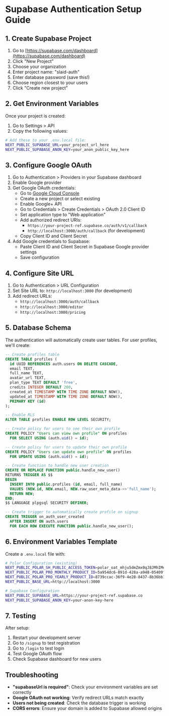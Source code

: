 # Supabase Authentication Setup Guide

## 1. Create Supabase Project

1. Go to [https://supabase.com/dashboard](https://supabase.com/dashboard)
2. Click "New Project"
3. Choose your organization
4. Enter project name: "slaid-auth"
5. Enter database password (save this!)
6. Choose region closest to your users
7. Click "Create new project"

## 2. Get Environment Variables

Once your project is created:

1. Go to Settings > API
2. Copy the following values:

```bash
# Add these to your .env.local file:
NEXT_PUBLIC_SUPABASE_URL=your_project_url_here
NEXT_PUBLIC_SUPABASE_ANON_KEY=your_anon_public_key_here
```

## 3. Configure Google OAuth

1. Go to Authentication > Providers in your Supabase dashboard
2. Enable Google provider
3. Get Google OAuth credentials:
   - Go to [Google Cloud Console](https://console.cloud.google.com/)
   - Create a new project or select existing
   - Enable Google+ API
   - Go to Credentials > Create Credentials > OAuth 2.0 Client ID
   - Set application type to "Web application"
   - Add authorized redirect URIs:
     - `https://your-project-ref.supabase.co/auth/v1/callback`
     - `http://localhost:3000/auth/callback` (for development)
   - Copy Client ID and Client Secret
4. Add Google credentials to Supabase:
   - Paste Client ID and Client Secret in Supabase Google provider settings
   - Save configuration

## 4. Configure Site URL

1. Go to Authentication > URL Configuration
2. Set Site URL to: `http://localhost:3000` (for development)
3. Add redirect URLs:
   - `http://localhost:3000/auth/callback`
   - `http://localhost:3000/editor`
   - `http://localhost:3000/pricing`

## 5. Database Schema

The authentication will automatically create user tables. For user profiles, we'll create:

```sql
-- Create profiles table
CREATE TABLE profiles (
  id UUID REFERENCES auth.users ON DELETE CASCADE,
  email TEXT,
  full_name TEXT,
  avatar_url TEXT,
  plan_type TEXT DEFAULT 'free',
  credits INTEGER DEFAULT 200,
  created_at TIMESTAMP WITH TIME ZONE DEFAULT NOW(),
  updated_at TIMESTAMP WITH TIME ZONE DEFAULT NOW(),
  PRIMARY KEY (id)
);

-- Enable RLS
ALTER TABLE profiles ENABLE ROW LEVEL SECURITY;

-- Create policy for users to see their own profile
CREATE POLICY "Users can view own profile" ON profiles
  FOR SELECT USING (auth.uid() = id);

-- Create policy for users to update their own profile
CREATE POLICY "Users can update own profile" ON profiles
  FOR UPDATE USING (auth.uid() = id);

-- Create function to handle new user creation
CREATE OR REPLACE FUNCTION public.handle_new_user()
RETURNS TRIGGER AS $$
BEGIN
  INSERT INTO public.profiles (id, email, full_name)
  VALUES (NEW.id, NEW.email, NEW.raw_user_meta_data->>'full_name');
  RETURN NEW;
END;
$$ LANGUAGE plpgsql SECURITY DEFINER;

-- Create trigger to automatically create profile on signup
CREATE TRIGGER on_auth_user_created
  AFTER INSERT ON auth.users
  FOR EACH ROW EXECUTE FUNCTION public.handle_new_user();
```

## 6. Environment Variables Template

Create a `.env.local` file with:

```bash
# Polar Configuration (existing)
NEXT_PUBLIC_POLAR_SH_PUBLIC_ACCESS_TOKEN=polar_oat_mhju5dmZmx0qJ8JMhIMeSwFBhz8dL6QOOGv3A1kT5ys
NEXT_PUBLIC_POLAR_PRO_MONTHLY_PRODUCT_ID=5a954dc6-891d-428a-a948-05409fe765e2
NEXT_PUBLIC_POLAR_PRO_YEARLY_PRODUCT_ID=8739ccac-36f9-4e28-8437-8b36bb1e7d71
NEXT_PUBLIC_BASE_URL=http://localhost:3000

# Supabase Configuration
NEXT_PUBLIC_SUPABASE_URL=https://your-project-ref.supabase.co
NEXT_PUBLIC_SUPABASE_ANON_KEY=your-anon-key-here
```

## 7. Testing

After setup:
1. Restart your development server
2. Go to `/signup` to test registration
3. Go to `/login` to test login
4. Test Google OAuth flow
5. Check Supabase dashboard for new users

## Troubleshooting

- **"supabaseUrl is required"**: Check your environment variables are set correctly
- **Google OAuth not working**: Verify redirect URLs match exactly
- **Users not being created**: Check the database trigger is working
- **CORS errors**: Ensure your domain is added to Supabase allowed origins
